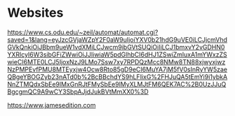 # Websites


https://www.cs.odu.edu/~zeil/automat/automat.cgi?saved=1&lang=eyJzcGVjaWZpY2F0aW9uIjoiYXV0b21hdG9uVE0iLCJjcmVhdGVkQnkiOiJBbm9ueW1vdXMiLCJwcm9ibGVtSUQiOiIiLCJ1bmxvY2vGDHN0YXRlcyI6W3sibGFiZWwiOiJJIiwiaW5pdGlhbCI6dHJ1ZSwiZmluxA1mYWxzZSwieCI6MTE0LCJ5IjoxNzJ9LMo7Ssw7xy7RPDQzMcc8NMw8TN88xjwyxjwzNzPMPEvfPMU8MTEyxjw4Ocw8Rto85gD9eCI6MuYA7jM5fV0sInRyYW5zaeQBgeYBOGZyb23nATd0b%2BcBBchdYS9hLFIixG%2FHJuQA5tEmYi9i1ybkANnZTMQdxSbEe9lMxGnRJtFMySbEe9lMyXLMJtFM6QEK7AC%2B0UzJJuQBgcgmQC9A9wCY3SbpAJjdJukBVtMmXX0%3D


https://www.jamesedition.com